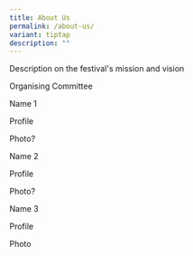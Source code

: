 ```yaml
---
title: About Us
permalink: /about-us/
variant: tiptap
description: ""
---
```

<p>Description on the festival's mission and vision</p><p>Organising Committee</p><p>Name 1</p><p>Profile</p><p>Photo?</p><p></p><p>Name 2</p><p>Profile</p><p>Photo?</p><p></p><p>Name 3</p><p>Profile</p><p>Photo</p>